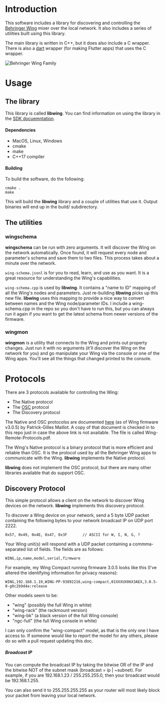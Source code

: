 # Introduction

This software includes a library for discovering and controlling the [Behringer
Wing](https://www.behringer.com/behringer/wing) mixer over the local network.
It also includes a series of utilities built using this library.

The main library is written in C++, but it does also include a C wrapper. There
is also a [dart](https://dart.dev) wrapper (for making Flutter apps) that uses
the C wrapper.

![Behringer Wing Family](wing.jpg)

# Usage

## The library

This library is called **libwing**. You can find information on using the library in the [SDK docuemntation](SDK.md).

#### Dependencies

- MacOS, Linux, Windows
- cmake
- make
- C++17 compiler

#### Building

To build the software, do the following:

```
cmake .
make
```

This will build the **libwing** library and a couple of utilities that use it.
Output binaries will end up in the build/ subdirectory.

## The utilities

### wingschema

**wingschema** can be run with zero arguments. It will discover the Wing on the
network automatically. Once found, it will request every node and parameter's
schema and save them to two files. This process takes about a minute over the
network.

`wing-schema.jsonl` is for you to read, learn, and use as you want. It is a
great resource for understanding the Wing's capabilities.

`wing-schema.cpp` is used by **libwing**. It contains a "name to ID" mapping of
all the Wing's nodes and parameters. Just re-building **libwing** picks up this
new file. **libwing** uses this mapping to provide a nice way to convert
between names and the Wing node/parameter IDs. I include a wing-schema.cpp in
the repo so you don't have to run this, but you can always run it again if you
want to get the latest schema from newer versions of the firmware.

### wingmon

**wingmon** is a utility that connects to the Wing and prints out
property changes. Just run it with no arguments (it'll discover the Wing on the
network for you) and go manipulate your Wing via the console or one of the Wing
apps. You'll see all the things that changed printed to the console.



# Protocols

There are 3 protocols available for controlling the Wing:

- The Native protocol
- The [OSC](https://en.wikipedia.org/wiki/Open_Sound_Control) protocol
- The Discovery protocol

The Native and OSC protocolss are documented
[here](https://cdn.mediavalet.com/aunsw/musictribe/mzolJdOzu0WZG59pX2LDkA/drJQVBUjakq76Xn2GcaT0Q/Original/WING%20Remote%20Protocols%20v3.0.5.pdf)
(as of Wing firmware v3.0.5) by Patrick-Gilles Maillot. A copy of that document
is checked in to this repo just in case the above link is not available. The
file is called Wing-Remote-Protocols.pdf.

The Wing's Native protocol is a binary protocol that is more efficient and reliable
than OSC. It is the protocol used by all the Behringer Wing apps to communicate
with the Wing. **libwing** implements the Native protocol.

**libwing** does not implement the OSC protocol, but there are many other
libraries available that do support OSC.

## Discovery Protocol

This simple protocol allows a client on the network to discover Wing devices on
the network. **libwing** implements this discovery protocol.

To discover a Wing device on your network, send a 5 byte UDP packet containing
the following bytes to your network broadcast IP on UDP port 2222.

```
0x57, 0x49, 0x4E, 0x47, 0x3F       // ASCII for W, I, N, G, ?
```

Your Wing unit(s) will respond with a UDP packet containing a commma-separated
list of fields. The fields are as follows:

```
WING,ip,name,model,serial,firmware
```

For example, my Wing Compact running firmware 3.0.5 looks like this (I've
altered the identifying information for privacy reasons):

```
WING,192.168.1.19,WING-PP-93892216,wing-compact,01XXXUX06X3AEX,3.0.5-0-g0c2b9d4a:release
```

Other models seem to be:

- "wing" (possibly the full Wing in white)
- "wing-rack" (the rackmount version)
- "wing-bk" (a black version of the full Wing console)
- "ngc-full" (the full Wing console in white)

I can only confirm the "wing-compact" model, as that is the only one I have
access to. If someone would like to report the model for any others, please do
so with a pull request updating this doc.

##### Broadcast IP

You can compute the broadcast IP by taking the bitwise OR of the IP and the
bitwise NOT of the subnet mask (broadcast = ip | ~subnet). For example, if you
are 192.168.1.23 / 255.255.255.0, then your broadcast would be 192.168.1.255.

You can also send it to 255.255.255.255 as your router will most likely block
your packet from leaving your local network.
